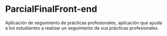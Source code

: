 # ParcialFinalFront-end
Aplicación de seguimiento de prácticas profesionales, aplicación que ayuda a los estudiantes a realizar un seguimiento de sus prácticas profesionales.
